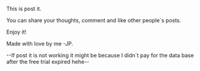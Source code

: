 This is post it.

You can share your thoughts, comment and like other people´s posts.

Enjoy it!

Made with love by me -JP.

--If post it is not working it might be because I didn´t pay for the data base after the free trial expired hehe--
